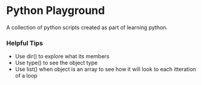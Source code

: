 # Python Playground

A collection of python scripts created as part of learning python.


### Helpful Tips

* Use dir(<object>) to explore what its members
* Use type(<object>) to see the object type
* Use list(<object>) when object is an array to see how it will look to each itteration of a loop